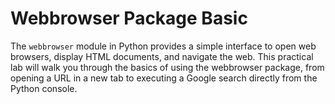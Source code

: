 # Webbrowser Package Basic

The `webbrowser` module in Python provides a simple interface to open web browsers, display HTML documents, and navigate the web. This practical lab will walk you through the basics of using the webbrowser package, from opening a URL in a new tab to executing a Google search directly from the Python console.
